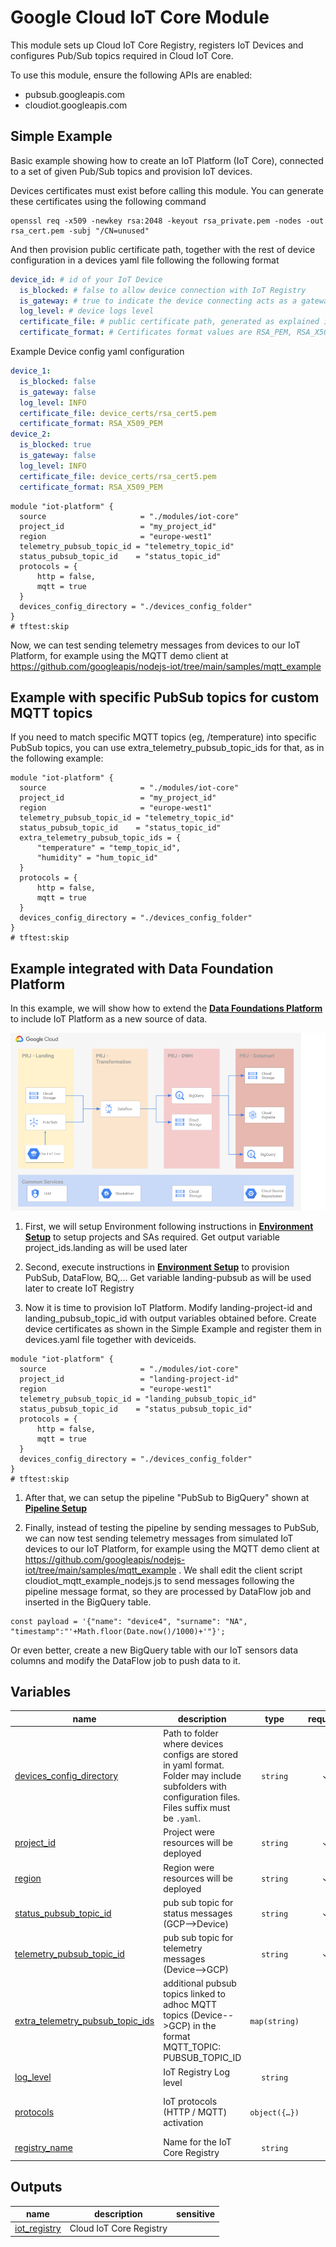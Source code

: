 # Google Cloud IoT Core Module

This module sets up Cloud IoT Core Registry, registers IoT Devices and configures Pub/Sub topics required in Cloud IoT Core.

To use this module, ensure the following APIs are enabled:
* pubsub.googleapis.com
* cloudiot.googleapis.com

## Simple Example

Basic example showing how to create an IoT Platform (IoT Core), connected to a set of given Pub/Sub topics and provision IoT devices.

Devices certificates must exist before calling this module. You can generate these certificates using the following command

```
openssl req -x509 -newkey rsa:2048 -keyout rsa_private.pem -nodes -out rsa_cert.pem -subj "/CN=unused"
```

And then provision public certificate path, together with the rest of device configuration in a devices yaml file following the following format
```yaml
device_id: # id of your IoT Device
  is_blocked: # false to allow device connection with IoT Registry
  is_gateway: # true to indicate the device connecting acts as a gateway for other IoT Devices
  log_level: # device logs level
  certificate_file: # public certificate path, generated as explained in the previous step
  certificate_format: # Certificates format values are RSA_PEM, RSA_X509_PEM, ES256_PEM, and ES256_X509_PEM
```

Example Device config yaml configuration
```yaml
device_1:
  is_blocked: false
  is_gateway: false
  log_level: INFO
  certificate_file: device_certs/rsa_cert5.pem
  certificate_format: RSA_X509_PEM
device_2:
  is_blocked: true
  is_gateway: false
  log_level: INFO
  certificate_file: device_certs/rsa_cert5.pem
  certificate_format: RSA_X509_PEM
```

```hcl
module "iot-platform" {
  source                     = "./modules/iot-core"
  project_id                 = "my_project_id"
  region                     = "europe-west1"
  telemetry_pubsub_topic_id = "telemetry_topic_id"
  status_pubsub_topic_id    = "status_topic_id"
  protocols = {
      http = false,
      mqtt = true
  }
  devices_config_directory = "./devices_config_folder"
}
# tftest:skip

```

Now, we can test sending telemetry messages from devices to our IoT Platform, for example using the MQTT demo client at https://github.com/googleapis/nodejs-iot/tree/main/samples/mqtt_example

## Example with specific PubSub topics for custom MQTT topics

If you need to match specific MQTT topics (eg, /temperature) into specific PubSub topics, you can use extra_telemetry_pubsub_topic_ids for that, as in the following example:

```hcl
module "iot-platform" {
  source                     = "./modules/iot-core"
  project_id                 = "my_project_id"
  region                     = "europe-west1"
  telemetry_pubsub_topic_id = "telemetry_topic_id"
  status_pubsub_topic_id    = "status_topic_id"
  extra_telemetry_pubsub_topic_ids = {
      "temperature" = "temp_topic_id",
      "humidity" = "hum_topic_id"
  }
  protocols = {
      http = false,
      mqtt = true
  }
  devices_config_directory = "./devices_config_folder"
}
# tftest:skip

```

## Example integrated with Data Foundation Platform
In this example, we will show how to extend the **[Data Foundations Platform](../../examples/data-solutions/data-platform-foundations/)** to include IoT Platform as a new source of data. 

![Target architecture](./diagram_iot.png)

1. First, we will setup Environment following instructions in **[Environment Setup](../../examples/data-solutions/data-platform-foundations/)** to setup projects and SAs required. Get output variable project_ids.landing as will be used later

1. Second, execute instructions in **[Environment Setup](../../examples/data-solutions/data-platform-foundations/)** to provision PubSub, DataFlow, BQ,... Get variable landing-pubsub as will be used later to create IoT Registry

1. Now it is time to provision IoT Platform. Modify landing-project-id and landing_pubsub_topic_id with output variables obtained before. Create device certificates as shown in the Simple Example and register them in devices.yaml file together with deviceids.

```hcl
module "iot-platform" {
  source                     = "./modules/iot-core"
  project_id                 = "landing-project-id"
  region                     = "europe-west1"
  telemetry_pubsub_topic_id = "landing_pubsub_topic_id"
  status_pubsub_topic_id    = "status_pubsub_topic_id"
  protocols = {
      http = false,
      mqtt = true
  }
  devices_config_directory = "./devices_config_folder"
}
# tftest:skip
```
1. After that, we can setup the pipeline "PubSub to BigQuery" shown at **[Pipeline Setup](../../examples/data-solutions/data-platform-foundations/)**

1. Finally, instead of testing the pipeline by sending messages to PubSub, we can now test sending telemetry messages from simulated IoT devices to our IoT Platform, for example using the MQTT demo client at https://github.com/googleapis/nodejs-iot/tree/main/samples/mqtt_example . We shall edit the client script cloudiot_mqtt_example_nodejs.js to send messages following the pipeline message format, so they are processed by DataFlow job and inserted in the BigQuery table.
```
const payload = '{"name": "device4", "surname": "NA", "timestamp":"'+Math.floor(Date.now()/1000)+'"}';
```

Or even better, create a new BigQuery table with our IoT sensors data columns and modify the DataFlow job to push data to it.
<!-- BEGIN TFDOC -->

## Variables

| name | description | type | required | default |
|---|---|:---:|:---:|:---:|
| [devices_config_directory](variables.tf#L17) | Path to folder where devices configs are stored in yaml format. Folder may include subfolders with configuration files. Files suffix must be `.yaml`. | <code>string</code> | ✓ |  |
| [project_id](variables.tf#L34) | Project were resources will be deployed | <code>string</code> | ✓ |  |
| [region](variables.tf#L48) | Region were resources will be deployed | <code>string</code> | ✓ |  |
| [status_pubsub_topic_id](variables.tf#L59) | pub sub topic for status messages (GCP-->Device) | <code>string</code> | ✓ |  |
| [telemetry_pubsub_topic_id](variables.tf#L64) | pub sub topic for telemetry messages (Device-->GCP) | <code>string</code> | ✓ |  |
| [extra_telemetry_pubsub_topic_ids](variables.tf#L22) | additional pubsub topics linked to adhoc MQTT topics (Device-->GCP) in the format MQTT_TOPIC: PUBSUB_TOPIC_ID | <code>map&#40;string&#41;</code> |  | <code>&#123;&#125;</code> |
| [log_level](variables.tf#L28) | IoT Registry Log level | <code>string</code> |  | <code>&#34;INFO&#34;</code> |
| [protocols](variables.tf#L39) | IoT protocols (HTTP / MQTT) activation | <code title="object&#40;&#123;&#10;  http &#61; bool,&#10;  mqtt &#61; bool&#10;&#125;&#41;">object&#40;&#123;&#8230;&#125;&#41;</code> |  | <code>&#123; http &#61; true, mqtt &#61; true &#125;</code> |
| [registry_name](variables.tf#L53) | Name for the IoT Core Registry | <code>string</code> |  | <code>&#34;cloudiot-registry&#34;</code> |

## Outputs

| name | description | sensitive |
|---|---|:---:|
| [iot_registry](outputs.tf#L17) | Cloud IoT Core Registry |  |

<!-- END TFDOC -->
